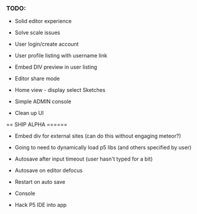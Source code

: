 

### TODO:

+ Solid editor experience
+ Solve scale issues

+ User login/create account
+ User profile listing with username link
+ Embed DIV preview in user listing

+ Editor share mode

+ Home view - display select Sketches

+ Simple ADMIN console

+ Clean up UI

== SHIP ALPHA ======

+ Embed div for external sites (can do this without engaging meteor?)
+ Going to need to dynamically load p5 libs (and others specified by user)
+ Autosave after input timeout (user hasn't typed for a bit)
+ Autosave on editor defocus
+ Restart on auto save

+ Console
+ Hack P5 IDE into app
